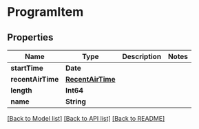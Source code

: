 # ProgramItem

## Properties
Name | Type | Description | Notes
------------ | ------------- | ------------- | -------------
**startTime** | **Date** |  | 
**recentAirTime** | [**RecentAirTime**](RecentAirTime.md) |  | 
**length** | **Int64** |  | 
**name** | **String** |  | 

[[Back to Model list]](../README.md#documentation-for-models) [[Back to API list]](../README.md#documentation-for-api-endpoints) [[Back to README]](../README.md)


